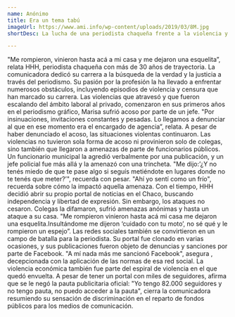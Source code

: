 ```yaml
---
name: Anónimo
title: Era un tema tabú
imageUrl: https://www.ami.info/wp-content/uploads/2019/03/8M.jpg
shortDesc: La lucha de una periodista chaqueña frente a la violencia y la censura

---
```



"Me rompieron, vinieron hasta acá a mi casa y me dejaron una esquelita”, relata HHH, periodista chaqueña con más de 30 años de trayectoria. La comunicadora dedicó su carrera a  la búsqueda de la verdad y la justicia a través del periodismo. Su pasión por la profesión la ha llevado a enfrentar numerosos obstáculos, incluyendo episodios de violencia y censura que han marcado su carrera.
Las violencias que atravesó y que fueron escalando del ámbito laboral al privado, comenzaron en sus primeros años en el periodismo gráfico, Marisa sufrió acoso por parte de un jefe. "Por insinuaciones, invitaciones constantes y pesadas. Lo llegamos a denunciar al que en ese momento era el encargado de agencia”, relata. A pesar de haber denunciado el acoso, las situaciones violentas continuaron. 
Las violencias no tuvieron sola forma de acoso ni provinieron solo de colegas, sino también que llegaron a amenazas de parte de funcionarios públicos. Un funcionario municipal la agredió verbalmente por una publicación, y un jefe policial fue más allá y la amenazó con una trincheta. "Me dijo:’¿Y no tenés miedo de que te pase algo si seguís metiéndote en lugares donde no te tenés que meter?’", recuerda con pesar. "Ahí yo sentí como un frío", recuerda sobre cómo la impactó aquella amenaza.
Con el tiempo, HHH decidió abrir su propio portal de noticias en el Chaco, buscando independencia y libertad de expresión. Sin embargo, los ataques no cesaron. Colegas la difamaron, sufrió amenazas anónimas y hasta un ataque a su casa. "Me rompieron vinieron hasta acá mi casa me dejaron una esquelita.Insultándome me dijeron ‘cuidado con tu moto’, no sé qué y le rompieron un espejo”.
Las redes sociales también se convirtieron en un campo de batalla para la periodista. Su portal fue clonado en varias ocasiones, y sus publicaciones fueron objeto de denuncias y sanciones por parte de Facebook. "A mí nada más me sancionó Facebook", asegura , decepcionada con la aplicación de las normas de esa red social. 
La violencia económica también fue parte del espiral de violencia en el que quedó envuelta.  A pesar de tener un portal con miles de seguidores, afirma que se le negó la pauta publicitaria oficial: "Yo tengo 82.000 seguidores y  no tengo pauta, no puedo acceder a la pauta", cierra la comunicadora resumiendo su sensación de discriminación en el reparto de fondos públicos para los medios de comunicación. 
